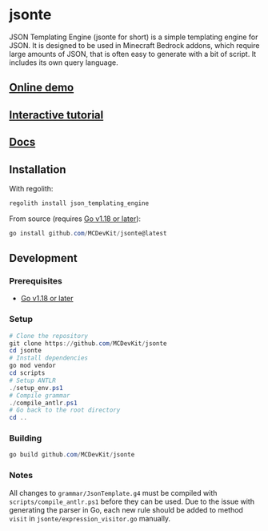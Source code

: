 # jsonte

JSON Templating Engine (jsonte for short) is a simple templating engine for JSON. 
It is designed to be used in Minecraft Bedrock addons, which require large amounts of JSON, 
that is often easy to generate with a bit of script. 
It includes its own query language.

## [Online demo](https://mcdevkit.com/json)

## [Interactive tutorial](https://mcdevkit.com/tutorial)

## [Docs](https://docs.mcdevkit.com/json-templating-engine/)

## Installation

With regolith:

```powershell
regolith install json_templating_engine
```

From source (requires [Go v1.18 or later](https://golang.org/)):

```powershell
go install github.com/MCDevKit/jsonte@latest
```

## Development

### Prerequisites

- [Go v1.18 or later](https://golang.org/)

### Setup

```powershell
# Clone the repository
git clone https://github.com/MCDevKit/jsonte
cd jsonte
# Install dependencies
go mod vendor
cd scripts
# Setup ANTLR
./setup_env.ps1
# Compile grammar
./compile_antlr.ps1
# Go back to the root directory
cd ..
```

### Building

```powershell
go build github.com/MCDevKit/jsonte
```

### Notes

All changes to `grammar/JsonTemplate.g4` must be compiled with `scripts/compile_antlr.ps1` before they can be used.
Due to the issue with generating the parser in Go, each new rule should be added to method `visit` in `jsonte/expression_visitor.go` manually.
